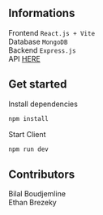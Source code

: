 ## Informations

Frontend `React.js + Vite`<br/>
Database `MongoDB`<br/>
Backend `Express.js`<br/>
API <a href="https://github.com/lalBi94/katia-api">HERE</a>

## Get started

Install dependencies

```bash
npm install
```

Start Client

```bash
npm run dev
```

## Contributors

Bilal Boudjemline<br/>
Ethan Brezeky
